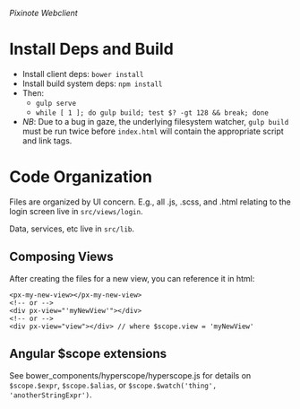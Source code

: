 _Pixinote Webclient_

# Install Deps and Build

* Install client deps: `bower install`
* Install build system deps: `npm install`
* Then:
  * `gulp serve`
  * `while [ 1 ]; do gulp build; test $? -gt 128 && break; done`
* _NB_: Due to a bug in gaze, the underlying filesystem watcher, `gulp build` must be run twice before `index.html` will contain the appropriate script and link tags.


# Code Organization

Files are organized by UI concern. E.g., all .js, .scss, and .html relating to the login screen live in `src/views/login`.

Data, services, etc live in `src/lib`.


## Composing Views

After creating the files for a new view, you can reference it in html:

```
<px-my-new-view></px-my-new-view>
<!-- or -->
<div px-view="'myNewView'"></div>
<!-- or -->
<div px-view="view"></div> // where $scope.view = 'myNewView'
```

## Angular $scope extensions

See bower_components/hyperscope/hyperscope.js for details on `$scope.$expr`, `$scope.$alias`, or `$scope.$watch('thing', 'anotherStringExpr')`.

